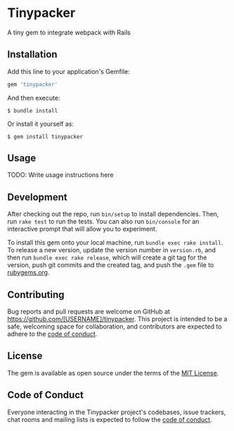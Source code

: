 # Tinypacker

A tiny gem to integrate webpack with Rails

## Installation

Add this line to your application's Gemfile:

```ruby
gem 'tinypacker'
```

And then execute:

    $ bundle install

Or install it yourself as:

    $ gem install tinypacker

## Usage

TODO: Write usage instructions here

## Development

After checking out the repo, run `bin/setup` to install dependencies. Then, run `rake test` to run the tests. You can also run `bin/console` for an interactive prompt that will allow you to experiment.

To install this gem onto your local machine, run `bundle exec rake install`. To release a new version, update the version number in `version.rb`, and then run `bundle exec rake release`, which will create a git tag for the version, push git commits and the created tag, and push the `.gem` file to [rubygems.org](https://rubygems.org).

## Contributing

Bug reports and pull requests are welcome on GitHub at https://github.com/[USERNAME]/tinypacker. This project is intended to be a safe, welcoming space for collaboration, and contributors are expected to adhere to the [code of conduct](https://github.com/[USERNAME]/tinypacker/blob/master/CODE_OF_CONDUCT.md).

## License

The gem is available as open source under the terms of the [MIT License](https://opensource.org/licenses/MIT).

## Code of Conduct

Everyone interacting in the Tinypacker project's codebases, issue trackers, chat rooms and mailing lists is expected to follow the [code of conduct](https://github.com/[USERNAME]/tinypacker/blob/master/CODE_OF_CONDUCT.md).
